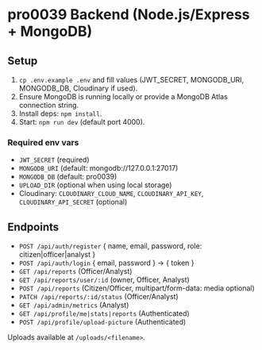 # pro0039 Backend (Node.js/Express + MongoDB)

## Setup
1. `cp .env.example .env` and fill values (JWT_SECRET, MONGODB_URI, MONGODB_DB, Cloudinary if used).
2. Ensure MongoDB is running locally or provide a MongoDB Atlas connection string.
3. Install deps: `npm install`.
4. Start: `npm run dev` (default port 4000).

### Required env vars
- `JWT_SECRET` (required)
- `MONGODB_URI` (default: mongodb://127.0.0.1:27017)
- `MONGODB_DB` (default: pro0039)
- `UPLOAD_DIR` (optional when using local storage)
- Cloudinary: `CLOUDINARY_CLOUD_NAME`, `CLOUDINARY_API_KEY`, `CLOUDINARY_API_SECRET` (optional)

## Endpoints
- `POST /api/auth/register` { name, email, password, role: citizen|officer|analyst }
- `POST /api/auth/login` { email, password } -> { token }
- `GET /api/reports` (Officer/Analyst)
- `GET /api/reports/user/:id` (owner, Officer, Analyst)
- `POST /api/reports` (Citizen/Officer, multipart/form-data: media optional)
- `PATCH /api/reports/:id/status` (Officer/Analyst)
- `GET /api/admin/metrics` (Analyst)
- `GET /api/profile/me|stats|reports` (Authenticated)
- `POST /api/profile/upload-picture` (Authenticated)

Uploads available at `/uploads/<filename>`.
